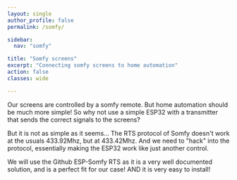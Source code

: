 ```yaml
---
layout: single
author_profile: false
permalink: /somfy/

sidebar:
  nav: "somfy"

title: "Somfy screens"
excerpt: "Connecting somfy screens to home automation"
action: false
classes: wide

---
```

Our screens are controlled by a somfy remote. But home automation should be much more simple! So why not use a simple ESP32 with a transmitter that sends the correct signals to the screens?

But it is not as simple as it seems... The RTS protocol of Somfy doesn't work at the usuals 433.92Mhz, but at 433.42Mhz. And we need to "hack" into the protocol, essentially making the ESP32 work like just another control.

We will use the Github ESP-Somfy RTS as it is a very well documented solution, and is a perfect fit for our case! AND it is very easy to install!
